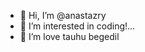 - 👋 Hi, I’m @anastazry
- 👀 I’m interested in coding!...
- 🌱 I’m love tauhu begedil


<!---
anastazry/anastazry is a ✨ special ✨ repository because its `README.md` (this file) appears on your GitHub profile.
You can click the Preview link to take a look at your changes.
--->
